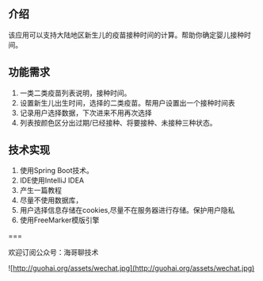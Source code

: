 ## 介绍
该应用可以支持大陆地区新生儿的疫苗接种时间的计算。帮助你确定婴儿接种时间。

## 功能需求
1. 一类二类疫苗列表说明，接种时间。
2. 设置新生儿出生时间，选择的二类疫苗。帮用户设置出一个接种时间表
3. 记录用户选择数据，下次进来不用再次选择
4. 列表按颜色区分出过期/已经接种、将要接种、未接种三种状态。

## 技术实现
1. 使用Spring Boot技术。
2. IDE使用IntelliJ IDEA
3. 产生一篇教程
4. 尽量不使用数据库，
5. 用户选择信息存储在cookies,尽量不在服务器进行存储。保护用户隐私
6. 使用FreeMarker模版引擎

===

欢迎订阅公众号：海哥聊技术

![http://guohai.org/assets/wechat.jpg](http://guohai.org/assets/wechat.jpg)
